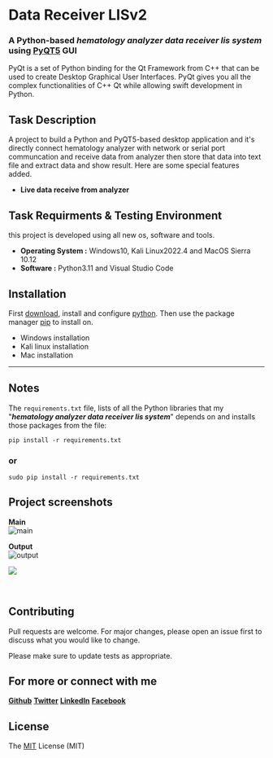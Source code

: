 # Data Receiver LISv2

### **A Python-based _hematology analyzer data receiver lis system_ using [PyQT5](https://wiki.python.org/moin/PyQt) GUI**

PyQt is a set of Python binding for the Qt Framework from C++ that can be used to create Desktop Graphical User Interfaces. PyQt gives you all the complex functionalities of C++ Qt while allowing swift development in Python.
<br/>

## Task Description
A project to build a Python and PyQT5-based desktop application and it's directly connect hematology analyzer with network or serial port communcation and receive data from analyzer then store that data into text file and extract data and show result. Here are some special features added.

* **Live data receive from analyzer**

## Task Requirments & Testing Environment
this project is developed using all new os, software and tools.

* **Operating System :** Windows10, Kali Linux2022.4 and MacOS Sierra 10.12
* **Software :** Python3.11 and Visual Studio Code


## Installation
First [download](https://www.python.org/downloads/), install and configure [python](https://www.python.org/doc/). Then use the package manager [pip](https://pip.pypa.io/en/stable/) to install on.

* Windows installation
* Kali linux installation
* Mac installation
---

## Notes
The `requirements.txt` file, lists of all the Python libraries that my "**_hematology analyzer data receiver lis system_**" depends on and installs those packages from the file:

```
pip install -r requirements.txt
```

### **or**

```
sudo pip install -r requirements.txt
```

## Project screenshots
**Main**<br/>
<img alt="main" src="https://github.com/iam-ariful-islam/Data-Receiver-LISv2/screenshots/main.png" />

**Output**<br/>
<img alt="output" src="https://github.com/iam-ariful-islam/Data-Receiver-LISv2/screenshots/result.png" />

[![](https://markdown-videos-api.jorgenkh.no/youtube/lSAVfkJ4Psw)](https://youtu.be/lSAVfkJ4Psw)

<br/>

## Contributing

Pull requests are welcome. For major changes, please open an issue first to discuss what you would like to change.

Please make sure to update tests as appropriate.

## For more or connect with me

[**Github**](https://github.com/iam-ariful-islam)
[**Twitter**](https://twitter.com/am_ariful_islam)
[**LinkedIn**](https://bd.linkedin.com/in/im-ariful-islam)
[**Facebook**](https://www.facebook.com/jonakisoft.net/)

## License

The [MIT](https://choosealicense.com/licenses/mit/) License (MIT)
